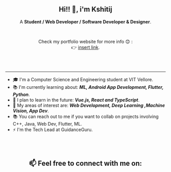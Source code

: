 <h2 align="center"> Hi!! 👋, i'm Kshitij<br/> </h2> 
<p align="center"> A <b>Student / Web Developer / Software Developer & Designer</b>.</p>

<br>

<p align="center">Check my portfolio website for more info 😊 :
<br> 👉  <a href="insert link">insert link</a>.</p>

<br>
<br>
<p align="center">

---


- 🎓 I'm a Computer Science and Engineering student at VIT Vellore.
- 📚 I'm currently learning about: ***ML, Android App Development, Flutter, Python***.
- 🎯 I plan to learn in the future: ***Vue.js, React and TypeScript***.
- 👀 My areas of interest are:  ***Web Development, Deep Learning ,Machine Vision, App Dev***.
- 📚 You can reach out to me if you want to collab on projects involving C++, Java, Web Dev, Flutter, ML.
- ⚡ I'm the Tech Lead at GuidanceGuru.



<br>
<br>

<h2 align="center"> 📫 Feel free to connect with me on:</h2>
<!---
<a href="https://www.linkedin.com/in/username/" target="_blank"><img src="https://img.shields.io/badge/linkedin-%230077B5.svg?&style=for-the-badge&logo=linkedin&logoColor=white"></a> 
<a href="https://twitter.com/username" target="_blank"><img src="https://img.shields.io/badge/twitter-%231DA1F2.svg?&style=for-the-badge&logo=twitter&logoColor=white"></a> 
<a href="https://www.reddit.com/user/username" target="_blank"><img src="https://img.shields.io/badge/Reddit-FF4500?style=for-the-badge&logo=reddit&logoColor=white"></a> 
<a href="https://discordapp.com/username" target="_blank"><img src="https://img.shields.io/badge/Discord-7289DA?style=for-the-badge&logo=discord&logoColor=white"></a> 
<a href="https://www.behance.net/username" target="_blank"><img src="https://img.shields.io/badge/-Behance-blue?style=for-the-badge&logo=behance&logoColor=white"></a> 


[![Medium](https://img.shields.io/badge/Medium-12100E?style=for-the-badge&logo=medium&logoColor=white)](https://medium.com/@username) 

--->
<a href="mailto:kshitijradotra@hotmail.com" target="_blank"><img src="https://img.shields.io/badge/Gmail-D14836?style=for-the-badge&logo=gmail&logoColor=white"></a>
</p>
<!---
kshitij-ra/kshitij-ra is a ✨ special ✨ repository because its `README.md` (this file) appears on your GitHub profile.
You can click the Preview link to take a look at your changes.
--->
